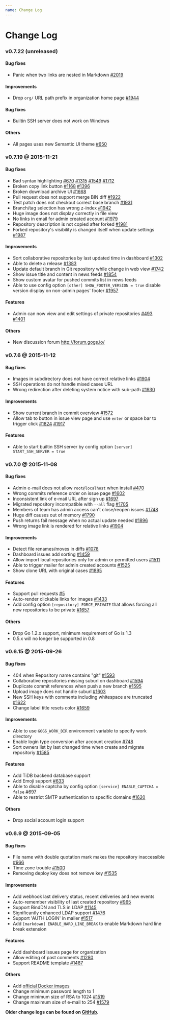 ```yaml
---
name: Change Log
---
```


# Change Log

### v0.7.22 (unreleased)

#### Bug fixes

- Panic when two links are nested in Markdown [#2019](https://github.com/gogits/gogs/issues/2019) 

#### Improvements

- Drop `org/` URL path prefix in organization home page [#1944](https://github.com/gogits/gogs/issues/1944) 

#### Bug fixes

- Builtin SSH server does not work on Windows 

#### Others

- All pages uses new Semantic UI theme [#650](https://github.com/gogits/gogs/issues/650) 

### v0.7.19 @ 2015-11-21

#### Bug fixes

- Bad syntax highlighting [#670](https://github.com/gogits/gogs/issues/670) [#1315](https://github.com/gogits/gogs/issues/1315) [#1549](https://github.com/gogits/gogs/issues/1549) [#1712](https://github.com/gogits/gogs/issues/1712)
- Broken copy link button [#1168](https://github.com/gogits/gogs/issues/1168)  [#1396](https://github.com/gogits/gogs/issues/1396) 
- Broken download archive UI [#1668](https://github.com/gogits/gogs/issues/1668)
- Pull request does not support merge BIN diff [#1922](https://github.com/gogits/gogs/issues/1922)
- Test patch does not checkout correct base branch [#1931](https://github.com/gogits/gogs/issues/1931) 
- Branch/tag selection has wrong z-index [#1942](https://github.com/gogits/gogs/issues/1942) 
- Huge image does not display correctly in file view
- No links in email for admin created account [#1979](https://github.com/gogits/gogs/issues/1979) 
- Repository description is not copied after forked [#1981](https://github.com/gogits/gogs/issues/1981) 
- Forked repository's visibility is changed itself when update settings [#1987](https://github.com/gogits/gogs/issues/1987) 

#### Improvements

- Sort collaborative repositories by last updated time in dashboard [#1302](https://github.com/gogits/gogs/issues/1302) 
- Able to delete a release [#1383](https://github.com/gogits/gogs/issues/1383) 
- Update default branch in Git repository while change in web view [#1742](https://github.com/gogits/gogs/issues/1742)
- Show issue title and content in news feeds [#1854](https://github.com/gogits/gogs/issues/1854) 
- Show custom avatar for pushed commits list in news feeds
- Able to use config option `[other] SHOW_FOOTER_VERSION = true` disable version display on non-admin pages' footer [#1957](https://github.com/gogits/gogs/issues/1957) 

#### Features

- Admin can now view and edit settings of private repositories [#493](https://github.com/gogits/gogs/issues/493) [#1401](https://github.com/gogits/gogs/issues/1401) 

#### Others

- New discussion forum http://forum.gogs.io/

### v0.7.6 @ 2015-11-12

#### Bug fixes

- Images in subdirectory does not have correct relative links [#1904](https://github.com/gogits/gogs/issues/1904) 
- SSH operations do not handle mixed cases URL
- Wrong redirection after deleting system notice with sub-path [#1930](https://github.com/gogits/gogs/issues/1930) 

#### Improvements

- Show current branch in commit overview [#1572](https://github.com/gogits/gogs/issues/1572) 
- Allow tab to button in issue view page and use `enter` or space bar to trigger click [#1824](https://github.com/gogits/gogs/issues/1824) [#1917](https://github.com/gogits/gogs/issues/1917) 

#### Features

- Able to start builtin SSH server by config option `[server] START_SSH_SERVER = true`

### v0.7.0 @ 2015-11-08

#### Bug fixes

- Admin e-mail does not allow `root@localhost` when install [#470](https://github.com/gogits/gogs/issues/470)
- Wrong commits reference order on issue page [#1602](https://github.com/gogits/gogs/issues/1602)
- Inconsistent link of e-mail URL after sign up [#1697](https://github.com/gogits/gogs/issues/1697)
- Migrated repository incompatible with `--all` flag [#1705](https://github.com/gogits/gogs/issues/1705)
- Members of team has admin access can't close/reopen issues [#1748](https://github.com/gogits/gogs/issues/1748)
- Huge diff causes out of memory [#1790](https://github.com/gogits/gogs/issues/1790)
- Push returns fail message when no actual update needed [#1896](https://github.com/gogits/gogs/issues/1896) 
- Wrong image link is rendered for relative links [#1904](https://github.com/gogits/gogs/issues/1904) 

#### Improvements

- Detect file renames/moves in diffs [#1078](https://github.com/gogits/gogs/issues/1078)
- Dashboard issues add sorting [#1459](https://github.com/gogits/gogs/issues/1459)
- Allow import local repositories only for admin or permitted users [#1511](https://github.com/gogits/gogs/issues/1511)
- Able to trigger mailer for admin created accounts [#1525](https://github.com/gogits/gogs/issues/1525)
- Show clone URL with original cases [#1895](https://github.com/gogits/gogs/issues/1895)

#### Features

- Support pull requests [#5](https://github.com/gogits/gogs/issues/5)
- Auto-render clickable links for images [#1433](https://github.com/gogits/gogs/issues/1433)
- Add config option `[repository] FORCE_PRIVATE` that allows forcing all new repositories to be private [#1657](https://github.com/gogits/gogs/issues/1657)

#### Others

- Drop Go 1.2.x support, minimum requirement of Go is 1.3
- 0.5.x will no longer be supported in 0.8

### v0.6.15 @ 2015-09-26

#### Bug fixes

- 404 when Repository name contains "git" [#1593](https://github.com/gogits/gogs/issues/1593)
- Collaborative repositories missing suburl on dashboard [#1594](https://github.com/gogits/gogs/issues/1594)
- Duplicate commit references when push a new branch [#1595](https://github.com/gogits/gogs/issues/1595)
- Upload image does not handle suburl [#1603](https://github.com/gogits/gogs/issues/1603)
- New SSH keys with comments including whitespace are truncated [#1622](https://github.com/gogits/gogs/issues/1622)
- Change label title resets color [#1659](https://github.com/gogits/gogs/issues/1659)

#### Improvements

- Able to use `GOGS_WORK_DIR` environment variable to specify work directory
- Enable login type conversion after account creation [#748](https://github.com/gogits/gogs/issues/748)
- Sort owners list by last changed time when create and migrate repositoriy [#1585](https://github.com/gogits/gogs/issues/1585)

#### Features

- Add TiDB backend database support
- Add Emoji support [#633](https://github.com/gogits/gogs/issues/633)
- Able to disable captcha by config option `[service] ENABLE_CAPTCHA = false` [#697](https://github.com/gogits/gogs/issues/697)
- Able to restrict SMTP authentication to specific domains [#1620](https://github.com/gogits/gogs/issues/1620)

#### Others

- Drop social account login support

### v0.6.9 @ 2015-09-05

#### Bug fixes

- File name with double quotation mark makes the repository inaccessible [#966](https://github.com/gogits/gogs/issues/966)
- Time zone trouble [#1500](https://github.com/gogits/gogs/issues/1500)
- Removing deploy key does not remove key [#1535](https://github.com/gogits/gogs/issues/1535)

#### Improvements

- Add webhook last delivery status, recent deliveries and new events
- Auto-remember visibility of last created repository [#965](https://github.com/gogits/gogs/issues/965)
- Support BindDN and TLS in LDAP [#1145](https://github.com/gogits/gogs/issues/1145)
- Significantly enhanced LDAP support [#1476](https://github.com/gogits/gogs/pull/1476)
- Support 'AUTH LOGIN' in mailer [#1517](https://github.com/gogits/gogs/pull/1517)
- Add `[markdown] ENABLE_HARD_LINE_BREAK` to enable Markdown hard line break extension

#### Features

- Add dashboard issues page for organization
- Allow editing of past comments [#1280](https://github.com/gogits/gogs/issues/1280)
- Support README template [#1487](https://github.com/gogits/gogs/issues/1487)

#### Others

- Add [official Docker images](https://hub.docker.com/r/gogs/gogs/)
- Change minimum password length to 1
- Change minimum size of RSA to 1024 [#1519](https://github.com/gogits/gogs/pull/1519)
- Change maximum size of e-mail to 254 [#1579](https://github.com/gogits/gogs/pull/1579)

**Older change logs can be found on [GitHub](https://github.com/gogits/gogs/releases).**
